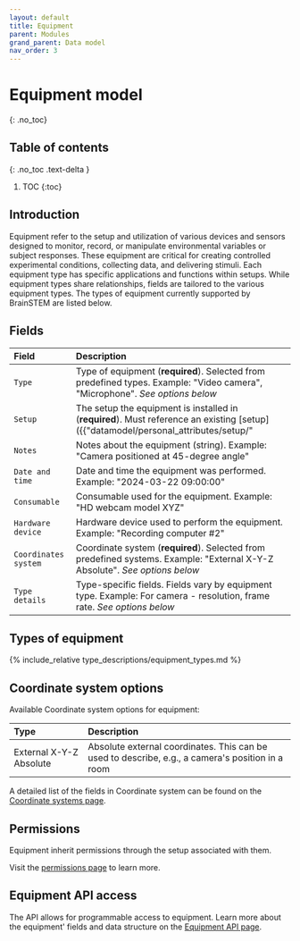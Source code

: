 ```yaml
---
layout: default
title: Equipment
parent: Modules
grand_parent: Data model
nav_order: 3
---
```


# Equipment model
{: .no_toc}

## Table of contents
{: .no_toc .text-delta }

1. TOC
{:toc}

## Introduction

Equipment refer to the setup and utilization of various devices and sensors designed to monitor, record, or manipulate environmental variables or subject responses. These equipment are critical for creating controlled experimental conditions, collecting data, and delivering stimuli. Each equipment type has specific applications and functions within setups. While equipment types share relationships, fields are tailored to the various equipment types. The types of equipment currently supported by BrainSTEM are listed below.

## Fields

| Field | Description |
|:------|:------------|
| `Type` | Type of equipment (**required**). Selected from predefined types. Example: "Video camera", "Microphone". *See options below* |
| `Setup` | The setup the equipment is installed in (**required**). Must reference an existing [setup]({{"datamodel/personal_attributes/setup/"|absolute_url}}). Example: "Behavior room A setup" |
| `Notes` | Notes about the equipment (string). Example: "Camera positioned at 45-degree angle" |
| `Date and time` | Date and time the equipment was performed. Example: "2024-03-22 09:00:00" |
| `Consumable` | Consumable used for the equipment. Example: "HD webcam model XYZ" |
| `Hardware device` | Hardware device used to perform the equipment. Example: "Recording computer #2" |
| `Coordinates system` | Coordinate system (**required**). Selected from predefined systems. Example: "External X-Y-Z Absolute". *See options below* |
| `Type details` | Type-specific fields. Fields vary by equipment type. Example: For camera - resolution, frame rate. *See options below* |

## Types of equipment

{% include_relative type_descriptions/equipment_types.md %}


## Coordinate system options

Available Coordinate system options for equipment:

| Type | Description |
|:-----|:------------|
| External X-Y-Z Absolute | Absolute external coordinates. This can be used to describe, e.g., a camera's position in a room |

A detailed list of the fields in Coordinate system can be found on the [Coordinate systems page]({{"datamodel/schemas/coordinates/"|absolute_url}}).

## Permissions

Equipment inherit permissions through the setup associated with them.

Visit the [permissions page]({{"datamodel/permissions/"|absolute_url}}) to learn more. 

## Equipment API access

The API allows for programmable access to equipment. Learn more about the equipment' fields and data structure on the [Equipment API page]({{"api/modules/equipment/"|absolute_url}}).
